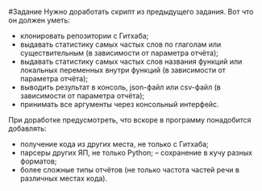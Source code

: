 #Задание
Нужно доработать скрипт из предыдущего задания. Вот что он должен уметь:

- клонировать репозитории с Гитхаба; 
- выдавать статистику самых частых слов по глаголам или существительным (в зависимости от параметра отчёта); 
- выдавать статистику самых частых слов названия функций или локальных переменных внутри функций (в зависимости от параметра отчёта); 
- выводить результат в консоль, json-файл или csv-файл (в зависимости от параметра отчёта);
- принимать все аргументы через консольный интерфейс.

При доработке предусмотреть, что вскоре в программу понадобится добавлять:
- получение кода из других места, не только с Гитхаба;
- парсеры других ЯП, не только Python; – сохранение в кучу разных форматов;
- более сложные типы отчётов (не только частота частей речи в различных местах кода).